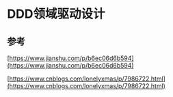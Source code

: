 # DDD领域驱动设计

## 参考

[https://www.jianshu.com/p/b6ec06d6b594](https://www.jianshu.com/p/b6ec06d6b594)

[https://www.cnblogs.com/lonelyxmas/p/7986722.html](https://www.cnblogs.com/lonelyxmas/p/7986722.html)

